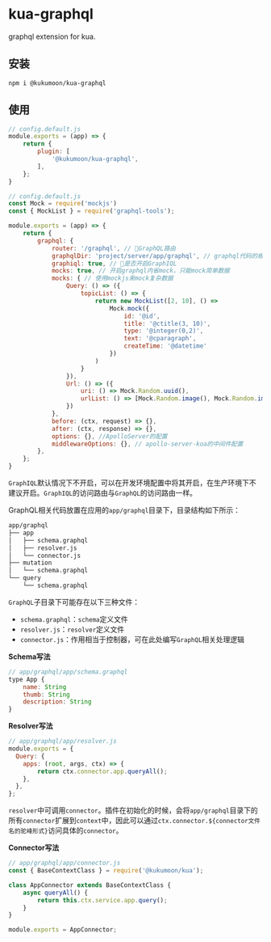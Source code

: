# kua-graphql

graphql extension for kua.

## 安装

```shell script
npm i @kukumoon/kua-graphql
```

## 使用


```javascript
// config.default.js
module.exports = (app) => {
    return {
        plugin: [
            '@kukumoon/kua-graphql',
        ],
    };
}
```

```javascript
// config.default.js
const Mock = require('mockjs')
const { MockList } = require('graphql-tools');

module.exports = (app) => {
    return {
        graphql: {
            router: '/graphql', // GraphQL路由
            graphqlDir: 'project/server/app/graphql', // graphql代码的根目录，默认为应用的app/graphql目录, 支持多目录(传数组)
            graphiql: true, // 是否开启GraphIQL
            mocks: true, // 开启graphql内省mock，只能mock简单数据
            mocks: { // 使用mockjs来mock复杂数据
                Query: () => ({
                    topicList: () => {
                        return new MockList([2, 10], () => 
                            Mock.mock({
                                id: '@id',
                                title: '@ctitle(3, 10)',
                                type: '@integer(0,2)',
                                text: '@cparagraph',
                                createTime: '@datetime'
                            })   
                        )
                    }
                }),
                Url: () => ({
                    uri: () => Mock.Random.uuid(),
                    urlList: () => [Mock.Random.image(), Mock.Random.image()]
                })
            },
            before: (ctx, request) => {},
            after: (ctx, response) => {},
            options: {}, //ApolloServer的配置
            middlewareOptions: {}, // apollo-server-koa的中间件配置
        },
    };
}
```
`GraphIQL`默认情况下不开启，可以在开发环境配置中将其开启，在生产环境下不建议开启。`GraphIQL`的访问路由与`GraphQL`的访问路由一样。

GraphQL相关代码放置在应用的`app/graphql`目录下，目录结构如下所示：
```bash
app/graphql
├── app
│   ├── schema.graphql
│   ├── resolver.js
│   └── connector.js
├── mutation
│   └── schema.graphql
└── query
    └── schema.graphql
```

`GraphQL`子目录下可能存在以下三种文件：
- `schema.graphql`：`schema`定义文件
- `resolver.js`：`resolver`定义文件
- `connector.js`：作用相当于控制器，可在此处编写`GraphQL`相关处理逻辑

**Schema写法**
```javascript
// app/graphql/app/schema.graphql
type App {
    name: String
    thumb: String
    description: String
}
```

**Resolver写法**
```javascript
// app/graphql/app/resolver.js
module.exports = {
  Query: {
    apps: (root, args, ctx) => {
        return ctx.connector.app.queryAll();
    },
  },
};
```
`resolver`中可调用`connector`。插件在初始化的时候，会将`app/graphql`目录下的所有`connector`扩展到`context`中，因此可以通过`ctx.connector.${connector文件名的驼峰形式}`访问具体的`connector`。

**Connector写法**
```javascript
// app/graphql/app/connector.js
const { BaseContextClass } = require('@kukumoon/kua');

class AppConnector extends BaseContextClass {
    async queryAll() {
        return this.ctx.service.app.query();
    }
}

module.exports = AppConnector;
```
